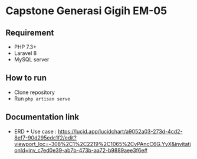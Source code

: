 # Capstone Generasi Gigih EM-05

## Requirement
- PHP 7.3+
- Laravel 8
- MySQL server

## How to run
- Clone repository
- Run `php artisan serve`

## Documentation link
- ERD + Use case : https://lucid.app/lucidchart/a9052a03-273d-4cd2-8ef7-90d295edc1f2/edit?viewport_loc=-308%2C1%2C2219%2C1065%2CvPAncC6G.YyX&invitationId=inv_c7ed0e39-ab7b-473b-aa72-b9889aee3f6e#
